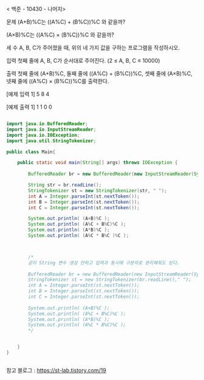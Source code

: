 < 백준 - 10430 - 나머지>

문제
(A+B)%C는 ((A%C) + (B%C))%C 와 같을까?

(A×B)%C는 ((A%C) × (B%C))%C 와 같을까?

세 수 A, B, C가 주어졌을 때, 위의 네 가지 값을 구하는 프로그램을 작성하시오.

입력
첫째 줄에 A, B, C가 순서대로 주어진다. (2 ≤ A, B, C ≤ 10000)

출력
첫째 줄에 (A+B)%C, 둘째 줄에 ((A%C) + (B%C))%C, 셋째 줄에 (A×B)%C, 넷째 줄에 ((A%C) × (B%C))%C를 출력한다.

[예제 입력 1]
5 8 4

[예제  출력 1]
1
1
0
0


```java

import java.io.BufferedReader;
import java.io.InputStreamReader;
import java.io.IOException;
import java.util.StringTokenizer;

public class Main{

    public static void main(String[] args) throws IOException {
            
        BufferedReader br = new BufferedReader(new InputStreamReader(System.in));

        String str = br.readLine();
        StringTokenizer st = new StringTokenizer(str, " ");
        int A = Integer.parseInt(st.nextToken());
        int B = Integer.parseInt(st.nextToken());
        int C = Integer.parseInt(st.nextToken());

        System.out.println( (A+B)%C );
        System.out.println( (A%C + B%C)%C );
        System.out.println( (A*B)%C );
        System.out.println( (A%C * B%C )%C );



        /*    
        굳이 String 변수 생성 안하고 입력과 동시에 구분자로 분리해줘도 된다.
 
		BufferedReader br = new BufferedReader(new InputStreamReader(System.in));
		StringTokenizer st = new StringTokenizer(br.readLine()," ");
		int A = Integer.parseInt(st.nextToken());
		int B = Integer.parseInt(st.nextToken());
		int C = Integer.parseInt(st.nextToken());
        
		System.out.println( (A+B)%C );
		System.out.println( (A%C + B%C)%C );
		System.out.println( (A*B)%C );
		System.out.println( (A%C * B%C)%C );
        */


    }
}



```

참고 블로그 : https://st-lab.tistory.com/19